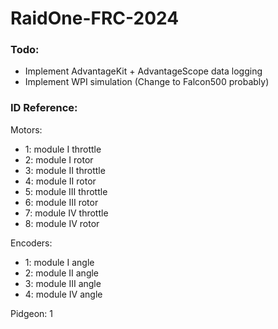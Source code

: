 # RaidOne-FRC-2024

### Todo:
- Implement AdvantageKit + AdvantageScope data logging
- Implement WPI simulation (Change to Falcon500 probably)

### ID Reference:

Motors:
- 1: module I throttle
- 2: module I rotor
- 3: module II throttle 
- 4: module II rotor
- 5: module III throttle 
- 6: module III rotor 
- 7: module IV throttle 
- 8: module IV rotor

Encoders:
- 1: module I angle
- 2: module II angle 
- 3: module III angle 
- 4: module IV angle

Pidgeon: 1







